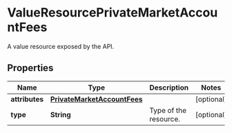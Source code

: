 

# ValueResourcePrivateMarketAccountFees

A value resource exposed by the API.

## Properties

| Name | Type | Description | Notes |
|------------ | ------------- | ------------- | -------------|
|**attributes** | [**PrivateMarketAccountFees**](PrivateMarketAccountFees.md) |  |  [optional] |
|**type** | **String** | Type of the resource. |  [optional] |



